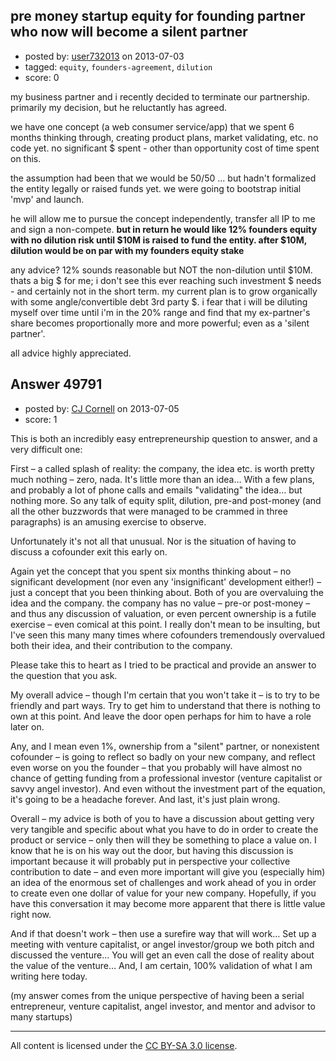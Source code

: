 ## pre money startup equity for founding partner who now will become a silent partner

- posted by: [user732013](https://stackexchange.com/users/-1/26875-user732013) on 2013-07-03
- tagged: `equity`, `founders-agreement`, `dilution`
- score: 0

my business partner and i recently decided to terminate our partnership.  primarily my decision, but he reluctantly has agreed.

we have one concept (a web consumer service/app) that we spent 6 months thinking through, creating product plans, market validating, etc.  no code yet. no significant $ spent - other than opportunity cost of time spent on this.

the assumption had been that we would be 50/50 ... but hadn't formalized the entity legally or raised funds yet.  we were going to bootstrap initial 'mvp' and launch.

he will allow me to pursue the concept independently, transfer all IP to me and sign a non-compete.  **but in return he would like 12% founders equity with no dilution risk until $10M is raised to fund the entity.  after $10M, dilution would be on par with my founders equity stake**  

any advice?  12% sounds reasonable but NOT the non-dilution until $10M.  thats a big $ for me; i don't see this ever reaching such investment $ needs - and certainly not in the short term.  my current plan is to grow organically with some angle/convertible debt 3rd party $.  i fear that i will be diluting myself over time until i'm in the 20% range and find that my ex-partner's share becomes proportionally more and more powerful; even as a 'silent partner'.

all advice highly appreciated.



## Answer 49791

- posted by: [CJ Cornell](https://stackexchange.com/users/-1/117-cj-cornell) on 2013-07-05
- score: 1

This is both an incredibly easy entrepreneurship question to answer, and a very difficult one:

First – a called splash of reality: the company, the idea etc. is worth pretty much nothing – zero, nada. It's little more than an idea… With a few plans, and probably a lot of phone calls and emails "validating" the idea… but nothing more. So any talk of equity split, dilution, pre-and post-money (and all the other buzzwords that were  managed to be crammed in three paragraphs) is an amusing exercise to observe.  

Unfortunately it's not all that unusual. Nor is the situation of having to discuss a cofounder exit this early on.

Again yet the concept that you spent six months thinking about – no significant development (nor even any 'insignificant' development either!) – just a concept that you been thinking about. Both of you are overvaluing the idea and the company.    the company has no value – pre-or post-money – and thus any discussion of valuation, or even percent ownership is a futile exercise – even comical at this point. I really don't mean to be insulting, but I've seen this many many times where cofounders tremendously overvalued both their idea, and their contribution to the company.

Please take this to heart as I tried to be practical and provide an answer to the question that you ask.

My overall advice – though I'm certain that you won't take it – is to try to be friendly and part ways.   Try to get him to understand that there is nothing to own at this point.  And leave the door open perhaps for him to have a role later on.

Any, and I mean even 1%, ownership from a "silent" partner, or nonexistent cofounder – is going to reflect so badly on your new company, and reflect even worse on you the founder – that you probably will have almost no chance of getting funding from a professional investor (venture capitalist or savvy angel investor).   And even without the investment part of the equation, it's going to be a headache forever. And last, it's just plain wrong.

Overall – my advice is both of you to have a discussion about getting very very tangible and specific about what you have to do in order to create the product or service – only then will they be something to place a value on.   I know that he is on his way out the door, but having this discussion is important because it will probably put in perspective your collective contribution to date – and even more important will give you (especially him) an idea of the enormous set of challenges and work ahead of you in order to create even one dollar of value for your new company. Hopefully, if you have this conversation it may become more apparent that there is little value right now.

And if that doesn't work – then use a surefire way that will work… Set up a meeting with venture capitalist, or angel investor/group we both pitch and discussed the venture… You will get an even call the dose of reality about the value of the venture… And, I am certain, 100% validation of what I am writing here today. 



(my answer comes from the unique perspective of having been a serial entrepreneur, venture capitalist, angel investor, and mentor and advisor to many startups)



---

All content is licensed under the [CC BY-SA 3.0 license](https://creativecommons.org/licenses/by-sa/3.0/).
